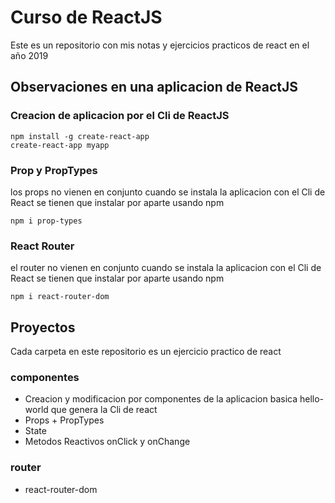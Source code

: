 
# Curso de ReactJS

Este es un repositorio con mis notas y ejercicios practicos de react en el año 2019

## Observaciones en una aplicacion de ReactJS

### Creacion de aplicacion por el Cli de ReactJS

```
npm install -g create-react-app
create-react-app myapp
```

### Prop y PropTypes

los props no vienen en conjunto cuando se instala la aplicacion con el Cli de React
se tienen que instalar por aparte usando npm

```
npm i prop-types
```

### React Router

el router no vienen en conjunto cuando se instala la aplicacion con el Cli de React
se tienen que instalar por aparte usando npm

```
npm i react-router-dom
```

## Proyectos

Cada carpeta en este repositorio es un ejercicio practico de react

### componentes

+ Creacion y modificacion por componentes de la aplicacion basica hello-world que genera la Cli de react 
+ Props + PropTypes
+ State
+ Metodos Reactivos onClick y onChange

### router

+ react-router-dom